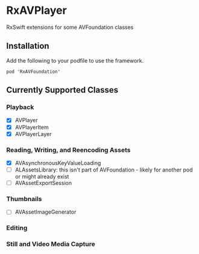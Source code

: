 # RxAVPlayer
RxSwift extensions for some AVFoundation classes

## Installation

Add the following to your podfile to use the framework.

```
pod 'RxAVFoundation'
```

## Currently Supported Classes

### Playback

- [x] AVPlayer
- [x] AVPlayerItem
- [x] AVPlayerLayer

### Reading, Writing, and Reencoding Assets

- [x] AVAsynchronousKeyValueLoading
- [ ] ALAssetsLibrary: this isn't part of AVFoundation - likely for another pod or might already exist
- [ ] AVAssetExportSession

### Thumbnails

- [ ] AVAssetImageGenerator

### Editing

### Still and Video Media Capture
